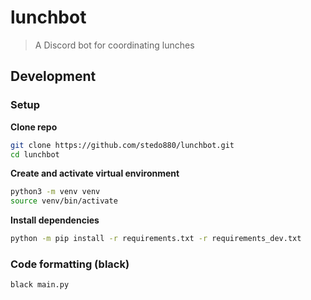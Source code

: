 # lunchbot
> A Discord bot for coordinating lunches

## Development

### Setup

**Clone repo**
```bash
git clone https://github.com/stedo880/lunchbot.git
cd lunchbot
```

**Create and activate virtual environment**
```bash
python3 -m venv venv
source venv/bin/activate
```

**Install dependencies**
```bash
python -m pip install -r requirements.txt -r requirements_dev.txt 
```

### Code formatting (black)
```bash
black main.py
```
